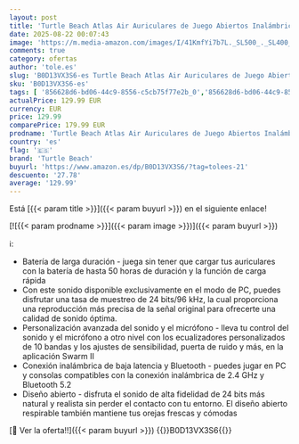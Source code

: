 ```yaml
---
layout: post
title: 'Turtle Beach Atlas Air Auriculares de Juego Abiertos Inalámbricos para PC  PS5  PS4 y Móviles equipados con Bluetooth'
date: 2025-08-22 00:07:43
image: 'https://m.media-amazon.com/images/I/41KmfYi7b7L._SL500_._SL400_.jpg'
comments: true
category: ofertas
author: 'tole.es'
slug: 'B0D13VX3S6-es Turtle Beach Atlas Air Auriculares de Juego Abiertos...'
sku: 'B0D13VX3S6-es'
tags: [ '856628d6-bd06-44c9-8556-c5cb75f77e2b_0','856628d6-bd06-44c9-8556-c5cb75f77e2b_3701','Accesorios','Alfombrillas para fregadero','Almacenamiento de cocina y despensa','Arborist Merchandising Root','Estantes y soportes para cocina','Hardware y juegos para Nintendo Switch','Hardware y juegos para PlayStation 4','Hogar y cocina','Juegos y Accesorios para PC','Self Service','Special Features Stores','Videojuegos','ps4','ps5','turtle beach','🇪🇸', ]
actualPrice: 129.99 EUR
currency: EUR
price: 129.99
comparePrice: 179.99 EUR
prodname: 'Turtle Beach Atlas Air Auriculares de Juego Abiertos Inalámbricos para PC  PS5  PS4 y Móviles equipados con Bluetooth'
country: 'es'
flag: '🇪🇸'
brand: 'Turtle Beach'
buyurl: 'https://www.amazon.es/dp/B0D13VX3S6/?tag=tolees-21'
descuento: '27.78'
average: '129.99'
---
```


Está [{{< param title >}}]({{< param buyurl >}}) en el siguiente enlace!

[![{{< param prodname >}}]({{< param image >}})]({{< param buyurl >}})

ℹ️:

- Batería de larga duración - juega sin tener que cargar tus auriculares con la batería de hasta 50 horas de duración y la función de carga rápida
- Con este sonido disponible exclusivamente en el modo de PC, puedes disfrutar una tasa de muestreo de 24 bits/96 kHz, la cual proporciona una reproducción más precisa de la señal original para ofrecerte una calidad de sonido óptima.
- Personalización avanzada del sonido y el micrófono - lleva tu control del sonido y el micrófono a otro nivel con los ecualizadores personalizados de 10 bandas y los ajustes de sensibilidad, puerta de ruido y más, en la aplicación Swarm II
- Conexión inalámbrica de baja latencia y Bluetooth - puedes jugar en PC y consolas compatibles con la conexión inalámbrica de 2.4 GHz y Bluetooth 5.2
- Diseño abierto - disfruta el sonido de alta fidelidad de 24 bits más natural y realista sin perder el contacto con tu entorno. El diseño abierto respirable también mantiene tus orejas frescas y cómodas

[🛒 Ver la oferta!!]({{< param buyurl >}})
{{<world>}}B0D13VX3S6{{</world>}}

